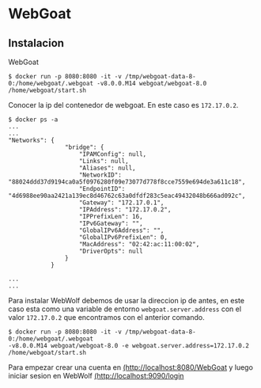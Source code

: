 # WebGoat

## Instalacion

WebGoat

```
$ docker run -p 8080:8080 -it -v /tmp/webgoat-data-8-0:/home/webgoat/.webgoat -v8.0.0.M14 webgoat/webgoat-8.0 /home/webgoat/start.sh
```

Conocer la ip del contenedor de webgoat. En este caso es `172.17.0.2`.

```
$ docker ps -a
...
...
"Networks": {
                "bridge": {
                    "IPAMConfig": null,
                    "Links": null,
                    "Aliases": null,
                    "NetworkID": "88024ddd37d9194ca0a5f0976280f09e73077d778f8cce7559e694de3a611c18",
                    "EndpointID": "4d6988ee90aa2421a139ec8d46762c63a0dfdf283c5eac49432048b666ad092c",
                    "Gateway": "172.17.0.1",
                    "IPAddress": "172.17.0.2",
                    "IPPrefixLen": 16,
                    "IPv6Gateway": "",
                    "GlobalIPv6Address": "",
                    "GlobalIPv6PrefixLen": 0,
                    "MacAddress": "02:42:ac:11:00:02",
                    "DriverOpts": null
                }
            }

...
...
```


Para instalar WebWolf debemos de usar la direccion ip de antes, en este caso esta como una variable de entorno `webgoat.server.address` con el valor `172.17.0.2` que encontramos con el anterior comando.

```
$ docker run -p 8080:8080 -it -v /tmp/webgoat-data-8-0:/home/webgoat/.webgoat
-v8.0.0.M14 webgoat/webgoat-8.0 -e webgoat.server.address=172.17.0.2 /home/webgoat/start.sh
```

Para empezar crear una cuenta en [(http://localhost:8080/WebGoat](http://localhost:8080/WebGoat) y luego iniciar sesion en WebWolf [(http://localhost:9090/login](http://localhost:9090/login)
